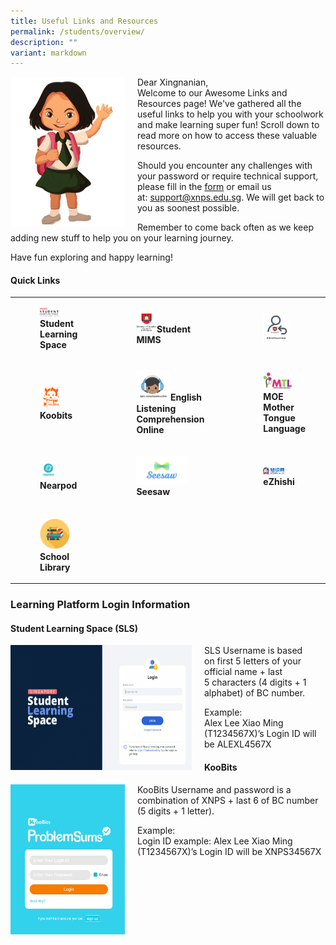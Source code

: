 ```yaml
---
title: Useful Links and Resources
permalink: /students/overview/
description: ""
variant: markdown
---
```

<img src="/images/girl.png" style="width:183px;height:240px;margin-right:20px;" align="left">Dear Xingnanian,  
Welcome to our Awesome Links and Resources page! We've gathered all the useful links to help you with your schoolwork and make learning super fun! 
Scroll down to read more on how to access these valuable resources.

Should you encounter any challenges with your password or require technical support, please fill in the 
[form](https://form.gov.sg/62ddf9fb7eb7140012ad0588) or email us at:&nbsp;[support@xnps.edu.sg](http://support@xnps.edu.sg%20/). We will get back to you as soonest possible.    
 
 Remember to come back often as we keep adding new stuff to help you on your learning journey. 
 
 Have fun exploring and happy learning!
#### Quick Links






|  |  | |
| -------- | -------- | -------- |
| <figure><a href="https://vle.learning.moe.edu.sg/login"><img style="width:50%" src="/images/ul1.png"></a><b>Student Learning Space     | <figure><a href="https://workspace.google.com/dashboard"><img style="width:30%" src="/images/Students/mimsportal.png"></a><b>Student MIMS    | <figure><a href="https://portal.mims.moe.gov.sg/sspr/public/forgottenpassword?forceAuth=TRUE"><img style="width:60%" src="/images/Students/mims_password_reset.png"></a><b></b></figure> |
|  <figure><a href="https://member.koobits.com/"><img style="width:60%" src="/images/ul3.png"></a><b>Koobits</b></figure>	     |  <figure><a href="https://xingnan.of-stars.com/"><img style="width:50%" src="/images/ul4.png"></a><b>English Listening Comprehension Online</b></figure>  	     | <figure><a href="https://www.mtl.moe.edu.sg/"><img style="width:70%" src="/images/ul6.png"></a><b>MOE Mother Tongue Language</b></figure>     |
|  <figure><a href="https://nearpod.com/"><img style="width:45%" src="/images/ul7.png"></a><b>Nearpod</b></figure> 	     | <figure><a href="https://web.seesaw.me/"><img style="width:75%" src="/images/ul8.png"></a><b>Seesaw</b></figure>      | <figure><a href="https://www.ezhishi.net/Contents/"><img style="width:50%" src="/images/ul10.png"></a><b>eZhishi</b></figure>     |
|<figure><a href="https://staging.d24s03z0ob23eb.amplifyapp.com/students/school-library/"><img style="width:80%" src="/images/ul9.png"></a><b> School Library</b></figure>  | | |


	


















### Learning Platform Login Information 


#### Student Learning Space (SLS)

<p><a href="https://vle.learning.moe.edu.sg/login"><img src="/images/lp2.png" style="width:290px;height:200px;margin-right:20px;" align="left"></a></p> SLS Username is based on&nbsp;first 5&nbsp;letters of your official name +&nbsp;last 5&nbsp;characters (4 digits + 1 alphabet) of BC number.

  

 Example:  
Alex Lee Xiao Ming (T1234567X)’s Login ID will be&nbsp;ALEXL4567X


#### KooBits

<p><a href="https://vle.learning.moe.edu.sg/login"><img src="/images/lp3.png" style="width:183px;height:240px;margin-right:20px;" align="left"></a></p> KooBits Username and password is a combination of&nbsp;XNPS&nbsp;+&nbsp;last 6&nbsp;of BC number (5 digits + 1 letter).

 Example:  
Login ID example: Alex Lee Xiao Ming (T1234567X)’s Login ID will be&nbsp;XNPS34567X</b></figure></b></figure>